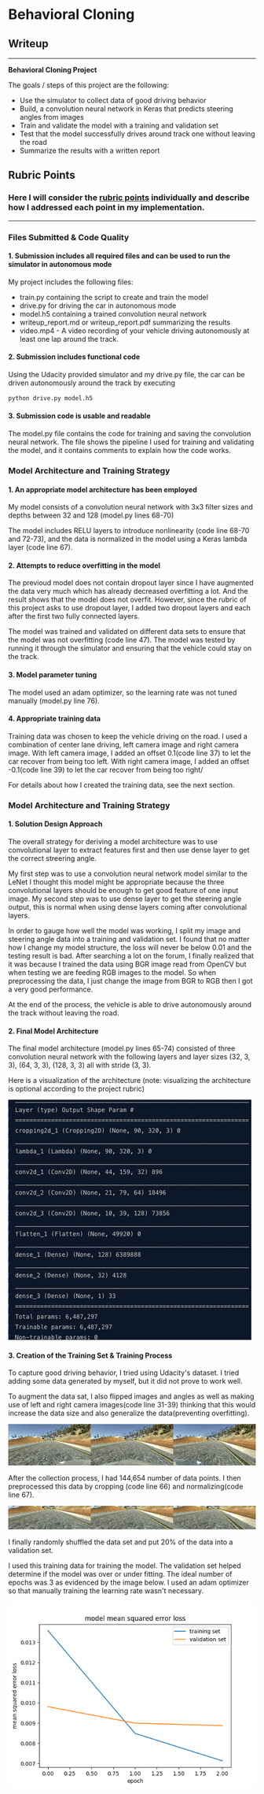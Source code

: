 # **Behavioral Cloning** 

## Writeup

---

**Behavioral Cloning Project**

The goals / steps of this project are the following:
* Use the simulator to collect data of good driving behavior
* Build, a convolution neural network in Keras that predicts steering angles from images
* Train and validate the model with a training and validation set
* Test that the model successfully drives around track one without leaving the road
* Summarize the results with a written report

[image1]: ./writeup_images/model_structure.png "Model Structure"
[image2]: ./writeup_images/loss.png "loss"
[image3]: ./writeup_images/three_images.png "three"
[image4]: ./writeup_images/three_images_cropped.png "three cropped"

## Rubric Points
### Here I will consider the [rubric points](https://review.udacity.com/#!/rubrics/432/view) individually and describe how I addressed each point in my implementation.  

---
### Files Submitted & Code Quality

#### 1. Submission includes all required files and can be used to run the simulator in autonomous mode

My project includes the following files:
* train.py containing the script to create and train the model
* drive.py for driving the car in autonomous mode
* model.h5 containing a trained convolution neural network 
* writeup_report.md or writeup_report.pdf summarizing the results
* video.mp4 - A video recording of your vehicle driving autonomously at least one lap around the track.

#### 2. Submission includes functional code
Using the Udacity provided simulator and my drive.py file, the car can be driven autonomously around the track by executing 
```sh
python drive.py model.h5
```

#### 3. Submission code is usable and readable

The model.py file contains the code for training and saving the convolution neural network. The file shows the pipeline I used for training and validating the model, and it contains comments to explain how the code works.

### Model Architecture and Training Strategy

#### 1. An appropriate model architecture has been employed

My model consists of a convolution neural network with 3x3 filter sizes and depths between 32 and 128 (model.py lines 68-70) 

The model includes RELU layers to introduce nonlinearity (code line 68-70 and 72-73), and the data is normalized in the model using a Keras lambda layer (code line 67). 

#### 2. Attempts to reduce overfitting in the model

The previoud model does not contain dropout layer since I have augmented the data very much which has already decreased overfitting a lot. And the result shows that the model does not overfit. However, since the rubric of this project asks to use dropout layer, I added two dropout layers and each after the first two fully connected layers.

The model was trained and validated on different data sets to ensure that the model was not overfitting (code line 47). The model was tested by running it through the simulator and ensuring that the vehicle could stay on the track.

#### 3. Model parameter tuning

The model used an adam optimizer, so the learning rate was not tuned manually (model.py line 76).

#### 4. Appropriate training data

Training data was chosen to keep the vehicle driving on the road. I used a combination of center lane driving, left camera image and right camera image. With left camera image, I added an offset 0.1(code line 37) to let the car recover from being too left. With right camera image, I added an offset -0.1(code line 39) to let the car recover from being too right/

For details about how I created the training data, see the next section. 

### Model Architecture and Training Strategy

#### 1. Solution Design Approach

The overall strategy for deriving a model architecture was to use convolutional layer to extract features first and then use dense layer to get the correct streering angle.

My first step was to use a convolution neural network model similar to the LeNet I thought this model might be appropriate because the three convolutional layers should be enough to get good feature of one input image. My second step was to use dense layer to get the steering angle output, this is normal when using dense layers coming after convolutional layers.

In order to gauge how well the model was working, I split my image and steering angle data into a training and validation set. I found that no matter how I change my model structure, the loss will never be below 0.01 and the testing result is bad. After searching a lot on the forum, I finally realized that it was because I trained the data using BGR image read from OpenCV but when testing we are feeding RGB images to the model. So when preprocessing the data, I just change the image from BGR to RGB then I got a very good performance. 

At the end of the process, the vehicle is able to drive autonomously around the track without leaving the road.

#### 2. Final Model Architecture

The final model architecture (model.py lines 65-74) consisted of three convolution neural network with the following layers and layer sizes (32, 3, 3), (64, 3, 3), (128, 3, 3) all with stride (3, 3).

Here is a visualization of the architecture (note: visualizing the architecture is optional according to the project rubric)

![alt text][image1]

#### 3. Creation of the Training Set & Training Process

To capture good driving behavior, I tried using Udacity's dataset. I tried adding some data generated by myself, but it did not prove to work well.

To augment the data sat, I also flipped images and angles as well as making use of left and right camera images(code line 31-39) thinking that this would increase the data size and also generalize the data(preventing overfitting).

![alt text][image3]

After the collection process, I had 144,654 number of data points. I then preprocessed this data by cropping (code line 66) and normalizing(code line 67).

![alt text][image4]

I finally randomly shuffled the data set and put 20% of the data into a validation set. 

I used this training data for training the model. The validation set helped determine if the model was over or under fitting. The ideal number of epochs was 3 as evidenced by the image below. I used an adam optimizer so that manually training the learning rate wasn't necessary.

![alt text][image2]